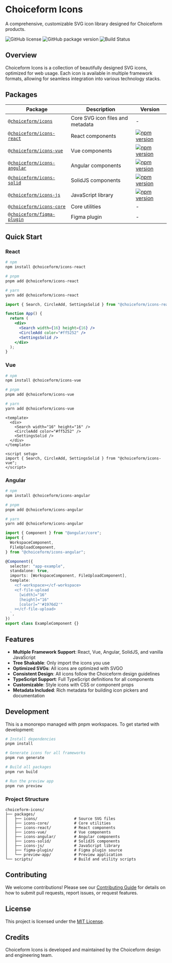 # Choiceform Icons

A comprehensive, customizable SVG icon library designed for Choiceform products.

![GitHub license](https://img.shields.io/github/license/choice-form/icons-library)
![GitHub package version](https://img.shields.io/github/package-json/v/choice-form/icons-library)
![Build Status](https://img.shields.io/github/workflow/status/choice-form/icons-library/CI)

## Overview

Choiceform Icons is a collection of beautifully designed SVG icons, optimized for web usage. Each icon is available in multiple framework formats, allowing for seamless integration into various technology stacks.

## Packages

| Package                                                 | Description                      | Version                                                                                                                           |
| ------------------------------------------------------- | -------------------------------- | --------------------------------------------------------------------------------------------------------------------------------- |
| [`@choiceform/icons`](./packages/icons)                 | Core SVG icon files and metadata | -                                                                                                                                 |
| [`@choiceform/icons-react`](./packages/icons-react)     | React components                 | [![npm version](https://img.shields.io/npm/v/@choiceform/icons-react)](https://www.npmjs.com/package/@choiceform/icons-react)     |
| [`@choiceform/icons-vue`](./packages/icons-vue)         | Vue components                   | [![npm version](https://img.shields.io/npm/v/@choiceform/icons-vue)](https://www.npmjs.com/package/@choiceform/icons-vue)         |
| [`@choiceform/icons-angular`](./packages/icons-angular) | Angular components               | [![npm version](https://img.shields.io/npm/v/@choiceform/icons-angular)](https://www.npmjs.com/package/@choiceform/icons-angular) |
| [`@choiceform/icons-solid`](./packages/icons-solid)     | SolidJS components               | [![npm version](https://img.shields.io/npm/v/@choiceform/icons-solid)](https://www.npmjs.com/package/@choiceform/icons-solid)     |
| [`@choiceform/icons-js`](./packages/icons-js)           | JavaScript library               | [![npm version](https://img.shields.io/npm/v/@choiceform/icons-js)](https://www.npmjs.com/package/@choiceform/icons-js)           |
| [`@choiceform/icons-core`](./packages/icons-core)       | Core utilities                   | -                                                                                                                                 |
| [`@choiceform/figma-plugin`](./packages/figma-plugin)   | Figma plugin                     | -                                                                                                                                 |

## Quick Start

### React

```bash
# npm
npm install @choiceform/icons-react

# pnpm
pnpm add @choiceform/icons-react

# yarn
yarn add @choiceform/icons-react
```

```jsx
import { Search, CircleAdd, SettingsSolid } from "@choiceform/icons-react";

function App() {
  return (
    <div>
      <Search width={16} height={16} />
      <CircleAdd color="#ff5252" />
      <SettingsSolid />
    </div>
  );
}
```

### Vue

```bash
# npm
npm install @choiceform/icons-vue

# pnpm
pnpm add @choiceform/icons-vue

# yarn
yarn add @choiceform/icons-vue
```

```vue
<template>
  <div>
    <Search width="16" height="16" />
    <CircleAdd color="#ff5252" />
    <SettingsSolid />
  </div>
</template>

<script setup>
import { Search, CircleAdd, SettingsSolid } from "@choiceform/icons-vue";
</script>
```

### Angular

```bash
# npm
npm install @choiceform/icons-angular

# pnpm
pnpm add @choiceform/icons-angular

# yarn
yarn add @choiceform/icons-angular
```

```typescript
import { Component } from "@angular/core";
import {
  WorkspaceComponent,
  FileUploadComponent,
} from "@choiceform/icons-angular";

@Component({
  selector: "app-example",
  standalone: true,
  imports: [WorkspaceComponent, FileUploadComponent],
  template: `
    <cf-workspace></cf-workspace>
    <cf-file-upload
      [width]="16"
      [height]="16"
      [color]="'#1976d2'"
    ></cf-file-upload>
  `,
})
export class ExampleComponent {}
```

## Features

- **Multiple Framework Support**: React, Vue, Angular, SolidJS, and vanilla JavaScript
- **Tree Shakable**: Only import the icons you use
- **Optimized SVGs**: All icons are optimized with SVGO
- **Consistent Design**: All icons follow the Choiceform design guidelines
- **TypeScript Support**: Full TypeScript definitions for all components
- **Customizable**: Style icons with CSS or component props
- **Metadata Included**: Rich metadata for building icon pickers and documentation

## Development

This is a monorepo managed with pnpm workspaces. To get started with development:

```bash
# Install dependencies
pnpm install

# Generate icons for all frameworks
pnpm run generate

# Build all packages
pnpm run build

# Run the preview app
pnpm run preview
```

### Project Structure

```
choiceform-icons/
├── packages/
│   ├── icons/                # Source SVG files
│   ├── icons-core/           # Core utilities
│   ├── icons-react/          # React components
│   ├── icons-vue/            # Vue components
│   ├── icons-angular/        # Angular components
│   ├── icons-solid/          # SolidJS components
│   ├── icons-js/             # JavaScript library
│   ├── figma-plugin/         # Figma plugin source
│   └── preview-app/          # Preview application
└── scripts/                  # Build and utility scripts
```

## Contributing

We welcome contributions! Please see our [Contributing Guide](./CONTRIBUTING.md) for details on how to submit pull requests, report issues, or request features.

## License

This project is licensed under the [MIT License](./LICENSE).

## Credits

Choiceform Icons is developed and maintained by the Choiceform design and engineering team.
